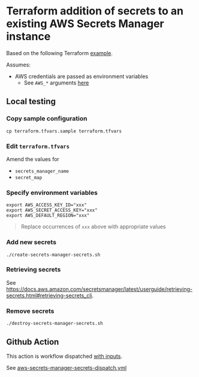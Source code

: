 # Terraform addition of secrets to an existing AWS Secrets Manager instance

Based on the following Terraform [example](https://registry.terraform.io/providers/hashicorp/aws/latest/docs/resources/secretsmanager_secret_version#key-value-pairs).

Assumes:

* AWS credentials are passed as environment variables
  * See `AWS_*` arguments [here](https://registry.terraform.io/providers/hashicorp/aws/latest/docs#environment-variables)


## Local testing

### Copy sample configuration

```
cp terraform.tfvars.sample terraform.tfvars
```

### Edit `terraform.tfvars`

Amend the values for

* `secrets_manager_name`
* `secret_map`


### Specify environment variables

```
export AWS_ACCESS_KEY_ID="xxx"
export AWS_SECRET_ACCESS_KEY="xxx"
export AWS_DEFAULT_REGION="xxx"
```
> Replace occurrences of `xxx` above with appropriate values

### Add new secrets

```
./create-secrets-manager-secrets.sh
```

### Retrieving secrets

See https://docs.aws.amazon.com/secretsmanager/latest/userguide/retrieving-secrets.html#retrieving-secrets_cli.

### Remove secrets

```
./destroy-secrets-manager-secrets.sh
```


## Github Action

This action is workflow dispatched [with inputs](https://docs.github.com/en/actions/using-workflows/workflow-syntax-for-github-actions#onworkflow_dispatchinputs).

See [aws-secrets-manager-secrets-dispatch.yml](../../../.github/workflows/aws-secrets-manager-secrets-dispatch.yml)
